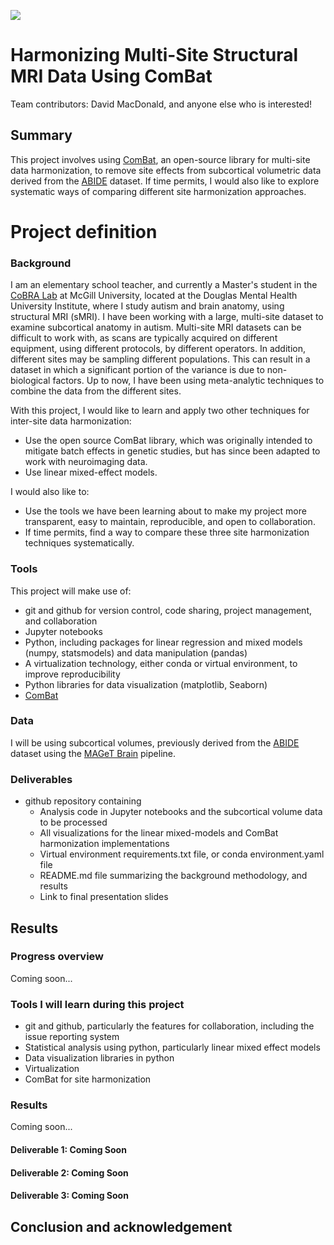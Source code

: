 [![](https://img.shields.io/badge/Visit-our%20project%20page-ff69b4)](https://school.brainhackmtl.org/project/template)

# Harmonizing Multi-Site Structural MRI Data Using ComBat

Team contributors: David MacDonald, and anyone else who is interested!

## Summary 
This project involves using [ComBat](https://github.com/jfortin1/ComBatHarmonization), an open-source library for multi-site data harmonization, to remove site effects from subcortical volumetric data derived from the [ABIDE](http://fcon_1000.projects.nitrc.org/indi/abide/) dataset. If time permits, I would also like to explore systematic ways of comparing different site harmonization approaches. 

# Project definition 

### Background

I am an elementary school teacher, and currently a Master's student in the [CoBRA Lab](http://cobralab.ca) at McGill University, located at the Douglas Mental Health University Institute, where I study autism and brain anatomy, using structural MRI (sMRI). I have been working with a large, multi-site dataset to examine subcortical anatomy in autism. Multi-site MRI datasets can be difficult to work with, as scans are typically acquired on different equipment, using different protocols, by different operators. In addition, different sites may be sampling different populations. This can result in a dataset in which a significant portion of the variance is due to non-biological factors. Up to now, I have been using meta-analytic techniques to combine the data from the different sites. 

With this project, I would like to learn and apply two other techniques for inter-site data harmonization:
 * Use the open source ComBat library, which was originally intended to mitigate batch effects in genetic studies, but has since been adapted to work with neuroimaging data.
 * Use linear mixed-effect models. 

I would also like to:
 * Use the tools we have been learning about to make my project more transparent, easy to maintain, reproducible, and open to collaboration.
 * If time permits, find a way to compare these three site harmonization techniques systematically.

### Tools 

This project will make use of:
 * git and github for version control, code sharing, project management, and collaboration
 * Jupyter notebooks
 * Python, including packages for linear regression and mixed models (numpy, statsmodels) and data manipulation (pandas)
 * A virtualization technology, either conda or virtual environment, to improve reproducibility
 * Python libraries for data visualization (matplotlib, Seaborn) 
 * [ComBat](https://github.com/Jfortin1/ComBatHarmonization)

### Data 

I will be using subcortical volumes, previously derived from the [ABIDE](http://fcon_1000.projects.nitrc.org/indi/abide/) dataset using the [MAGeT Brain](https://github.com/CobraLab/MAGeTbrain) pipeline.  
 
### Deliverables

 * github repository containing 
     * Analysis code in Jupyter notebooks and the subcortical volume data to be processed
     * All visualizations for the linear mixed-models and ComBat harmonization implementations
     * Virtual environment requirements.txt file, or conda environment.yaml file
     * README.md file summarizing the background methodology, and results
     * Link to final presentation slides

## Results 

### Progress overview

Coming soon...

### Tools I will learn during this project

* git and github, particularly the features for collaboration, including the issue reporting system
* Statistical analysis using python, particularly linear mixed effect models
* Data visualization libraries in python
* Virtualization
* ComBat for site harmonization
 
### Results 
Coming soon...

#### Deliverable 1: Coming Soon


#### Deliverable 2: Coming Soon


#### Deliverable 3: Coming Soon 
 
 
 
## Conclusion and acknowledgement

